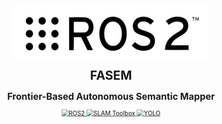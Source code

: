 <div align="center">
  <a href="https://docs.ros.org/en/humble/index.html">
    <picture>
      <img alt="ROS2" src="https://github.com/Robotic-System-Lab/fasem-robot/blob/main/assets/ROS-2_logo.png" height="128">
    </picture>
  </a>
  <h1 style="margin-top:12px;">FASEM</h1>
  <h2 style="margin-top:3px;">Frontier-Based Autonomous Semantic Mapper</h2>

<a href="https://docs.ros.org/en/humble/index.html">
	<img alt="ROS2" src="https://img.shields.io/badge/ROS2-Humble-336c9a?style=for-the-badge&logo=ros&logoColor=ffffff">
</a>
<a href="https://github.com/SteveMacenski/slam_toolbox.git">
	<img alt="SLAM Toolbox" src="https://img.shields.io/badge/SLAM%20Toolbox-Humble-336c9a?style=for-the-badge&logo=ros&logoColor=ffffff">
</a>
<a href="https://github.com/ultralytics/ultralytics">
	<img alt="YOLO" src="https://img.shields.io/badge/YOLO-V11-0f81c2?style=for-the-badge&logo=yolo&logoColor=8cebf7">
</a>
</div>